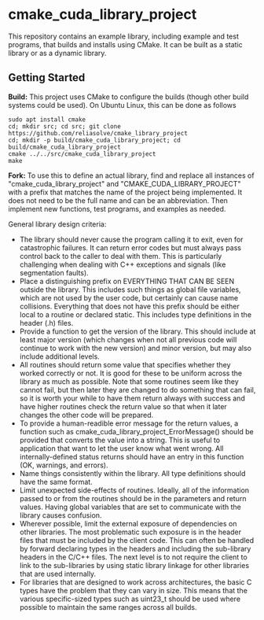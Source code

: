 # cmake_cuda_library_project

This repository contains an example library, including example and test programs,
that builds and installs using CMake.  It can be built as a static library or as
a dynamic library.

## Getting Started

**Build:** This project uses CMake to configure the builds (though other build
systems could be used).  On Ubuntu Linux, this can be done as follows

    sudo apt install cmake
    cd; mkdir src; cd src; git clone https://github.com/reliasolve/cmake_library_project
    cd; mkdir -p build/cmake_cuda_library_project; cd build/cmake_cuda_library_project
    cmake ../../src/cmake_cuda_library_project
    make

**Fork:** To use this to define an actual library, find and replace all instances of
"cmake_cuda_library_project" and "CMAKE_CUDA_LIBRARY_PROJECT" with a prefix that matches the
name of the project being implemented.  It does not need to be the full name and can
be an abbreviation.  Then implement new functions, test programs, and examples as needed.

General library design criteria:

* The library should never cause the program calling it to exit, even
for catastrophic failures.  It can return error codes but must always
pass control back to the caller to deal with them.  This is particularly
challenging when dealing with C++ exceptions and signals (like segmentation
faults).
* Place a distinguishing prefix on EVERYTHING THAT CAN BE SEEN outside
the library.  This includes such things as global file variables,
which are not used by the user code, but certainly can cause name
collisions.  Everything that does not
have this prefix should be either local to a routine or declared static.
This includes type definitions in the header (.h) files.
* Provide a function to get the version of the library.  This should
include at least major version (which changes when not all previous code will
continue to work with the new version) and minor version, but may also include
additional levels.
* All routines should return some value that specifies whether they
worked correctly or not.  It is good for these to be uniform
across the library as much as possible.  Note that some routines seem like they cannot
fail, but then later they are changed to do something that can
fail, so it is worth your while to have them return always with
success and have higher routines check the return value so that
when it later changes the other code will be prepared.
* To provide a human-readible error message for the return values,
a function such as cmake_cuda_library_project_ErrorMessage() should be provided that converts
the value into a string.  This is useful to application that want to let
the user know what went wrong.  All internally-defined status returns should have
an entry in this function (OK, warnings, and errors).
* Name things consistently within the library.  All type definitions
should have the same format.
* Limit unexpected side-effects of routines.  Ideally, all
of the information passed to or from the routines should be in
the parameters and return values.  Having global variables that
are set to communicate with the library causes confusion.
* Wherever possible, limit the external exposure of dependencies on
other libraries.  The most problematic such exposure is in the header
files that must be included by the client code.  This can often be
handled by forward declaring types in the headers and including the
sub-library headers in the C/C++ files.  The next level is to not
require the client to link to the sub-libraries by using static
library linkage for other libraries that are used internally.
* For libraries that are designed to work across architectures,
the basic C types have the problem that they can vary in size.  This
means that the various specific-sized types such as uint23_t should be
used where possible to maintain the same ranges across all builds.
